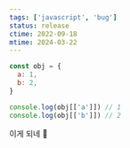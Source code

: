 ```yaml
---
tags: ['javascript', 'bug']
status: release
ctime: 2022-09-18
mtime: 2024-03-22
---
```


```js
const obj = {
  a: 1,
  b: 2,
}

console.log(obj[['a']]) // 1
console.log(obj[['b']]) // 2
```

이게 되네 🤔